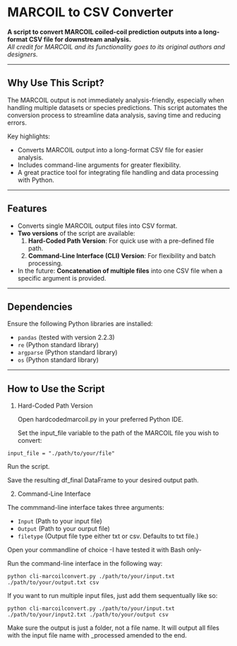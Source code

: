 # MARCOIL to CSV Converter

**A script to convert MARCOIL coiled-coil prediction outputs into a long-format CSV file for downstream analysis.**  
*All credit for MARCOIL and its functionality goes to its original authors and designers.*

---

## **Why Use This Script?**

The MARCOIL output is not immediately analysis-friendly, especially when handling multiple datasets or species predictions. This script automates the conversion process to streamline data analysis, saving time and reducing errors.

Key highlights:
- Converts MARCOIL output into a long-format CSV file for easier analysis.
- Includes command-line arguments for greater flexibility.
- A great practice tool for integrating file handling and data processing with Python.

---

## **Features**

- Converts single MARCOIL output files into CSV format.  
- **Two versions** of the script are available:
  1. **Hard-Coded Path Version**: For quick use with a pre-defined file path.
  2. **Command-Line Interface (CLI) Version**: For flexibility and batch processing.  
- In the future: **Concatenation of multiple files** into one CSV file when a specific argument is provided.

---

## **Dependencies**

Ensure the following Python libraries are installed:

- `pandas` (tested with version 2.2.3)
- `re` (Python standard library)
- `argparse` (Python standard library)
- `os` (Python standard library)

---

## **How to Use the Script**
1. Hard-Coded Path Version

    Open hardcodedmarcoil.py in your preferred Python IDE.

    Set the input_file variable to the path of the MARCOIL file you wish to convert:

```input_file = "./path/to/your/file"```

Run the script.

Save the resulting df_final DataFrame to your desired output path.

2. Command-Line Interface

  The commmand-line interface takes three arguments:
  
  - `Input` (Path to your input file)
  - `Output` (Path to your ourput file)
  - `filetype` (Output file type either txt or csv. Defaults to txt file.)

  Open your commandline of choice  -I have tested it with Bash only-

  Run the command-line interface in the following way: 
  
  ```python cli-marcoilconvert.py ./path/to/your/input.txt ./path/to/your/output.txt csv```

  If you want to run multiple input files, just add them sequentually like so: 
  
   ```python cli-marcoilconvert.py ./path/to/your/input.txt ./path/to/your/input2.txt ./path/to/your/output csv```

  Make sure the output is just a folder, not a file name. It will output all files with the input file name with _processed amended to the end. 

   
